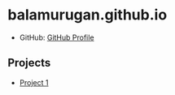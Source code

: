 # balamurugan.github.io
- GitHub: [GitHub Profile](https://github.com/Balamurugan6374)
## Projects
- [Project 1](index.html)
